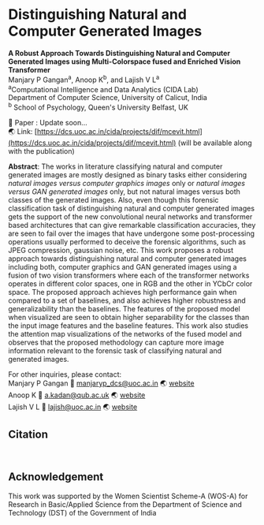 # Distinguishing Natural and Computer Generated Images


**A Robust Approach Towards Distinguishing Natural and Computer Generated Images using Multi-Colorspace fused and Enriched Vision Transformer** </br>
Manjary P Gangan<sup>a</sup>, Anoop K<sup>b</sup>, and Lajish V L<sup>a</sup> </br>
<sup>a</sup>Computational Intelligence and Data Analytics (CIDA Lab) </br>
Department of Computer Science, University of Calicut, India </br>
<sup>b</sup> School of Psychology, Queen's University Belfast, UK


:memo: Paper : Update soon...</br>
:earth_asia: Link: [https://dcs.uoc.ac.in/cida/projects/dif/mcevit.html](https://dcs.uoc.ac.in/cida/projects/dif/mcevit.html) (will be available along with the publication)


**Abstract**: The works in literature classifying natural and computer generated images are mostly designed as binary tasks either considering <i>natural images versus computer graphics images</i> only or <i>natural images versus GAN generated images</i> only, but not natural images versus both classes of the generated images. Also, even though this forensic classification task of distinguishing natural and computer generated images gets the support of the new convolutional neural networks and transformer based architectures that can give remarkable classification accuracies, they are seen to fail over the images that have undergone some post-processing operations usually performed to deceive the forensic algorithms, such as JPEG compression, gaussian noise, etc. This work proposes a robust approach towards distinguishing natural and computer generated images including both, computer graphics and GAN generated images using a fusion of two vision transformers where each of the transformer networks operates in different color spaces, one in RGB and the other in YCbCr color space. The proposed approach achieves high performance gain when compared to a set of baselines, and also achieves higher robustness and generalizability than the baselines. The features of the proposed model when visualized are seen to obtain higher separability for the classes than the input image features and the baseline features. This work also studies the attention map visualizations of the networks of the fused model and observes that the proposed methodology can capture more image information relevant to the forensic task of classifying natural and generated images. 

For other inquiries, please contact: </br>
Manjary P Gangan :email: manjaryp_dcs@uoc.ac.in :earth_asia: [website](https://dcs.uoc.ac.in/~manjary/) </br>
Anoop K :email: a.kadan@qub.ac.uk :earth_asia: [website](https://dcs.uoc.ac.in/~anoop/)</br>
Lajish V L :email: lajish@uoc.ac.in :earth_asia: [website](https://dcs.uoc.ac.in/index.php/dr-lajish-v-l)

## Citation
```


```

## Acknowledgement
This work was supported by the Women Scientist Scheme-A (WOS-A) for Research in Basic/Applied Science from the Department of Science and Technology (DST) of the Government of India 




